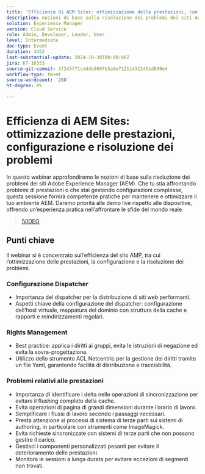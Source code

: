 ```yaml
---
title: 'Efficienza di AEM Sites: ottimizzazione delle prestazioni, configurazione e risoluzione dei problemi'
description: nozioni di base sulla risoluzione dei problemi dei siti Adobe Experience Manager (AEM). Che tu stia affrontando problemi di prestazioni o che stai gestendo configurazioni complesse, questa sessione fornirà competenze pratiche per mantenere e ottimizzare il tuo ambiente AEM. Daremo priorità alle demo live rispetto alle diapositive, offrendo un’esperienza pratica nell’affrontare le sfide del mondo reale​.Punti principali di discussione:- Configurazione host virtuale e mappatura dominio- Problemi di prestazioni- Autorizzazione, identificazione, autorizzazioni utente
solution: Experience Manager
version: Cloud Service
role: Admin, Developer, Leader, User
level: Intermediate
doc-type: Event
duration: 3452
last-substantial-update: 2024-10-30T00:00:00Z
jira: KT-16353
source-git-commit: 3f245f71cd4db5097b5a9e712114112451d899e4
workflow-type: tm+mt
source-wordcount: '268'
ht-degree: 0%

---
```



# Efficienza di AEM Sites: ottimizzazione delle prestazioni, configurazione e risoluzione dei problemi

In questo webinar approfondiremo le nozioni di base sulla risoluzione dei problemi dei siti Adobe Experience Manager (AEM). Che tu stia affrontando problemi di prestazioni o che stai gestendo configurazioni complesse, questa sessione fornirà competenze pratiche per mantenere e ottimizzare il tuo ambiente AEM. Daremo priorità alle demo live rispetto alle diapositive, offrendo un’esperienza pratica nell’affrontare le sfide del mondo reale&#x200B;.

>[!VIDEO](https://video.tv.adobe.com/v/3435114/?learn=on)

## Punti chiave

Il webinar si è concentrato sull’efficienza del sito AMP, tra cui l’ottimizzazione delle prestazioni, la configurazione e la risoluzione dei problemi.

### Configurazione Dispatcher

* Importanza del dispatcher per la distribuzione di siti web performanti.
* Aspetti chiave della configurazione del dispatcher: configurazione dell’host virtuale, mappatura del dominio con struttura della cache e rapporti e reindirizzamenti regolari.

### Rights Management

* Best practice: applica i diritti ai gruppi, evita le istruzioni di negazione ed evita la sovra-progettazione.
* Utilizzo dello strumento ACL Netcentric per la gestione dei diritti tramite un file Yaml, garantendo facilità di distribuzione e tracciabilità.

### Problemi relativi alle prestazioni

* Importanza di identificare i delta nelle operazioni di sincronizzazione per evitare il flushing completo della cache.
* Evita operazioni di pagina di grandi dimensioni durante l’orario di lavoro.
* Semplificare i flussi di lavoro secondo i passaggi necessari.
* Presta attenzione ai processi di sistema di terze parti sui sistemi di authoring, in particolare con strumenti come ImageMagick.
* Evita richieste sincronizzate con sistemi di terze parti che non possono gestire il carico.
* Gestisci i componenti personalizzati pesanti per evitare il deterioramento delle prestazioni.
* Monitora le sessioni a lunga durata per evitare eccezioni di segmenti non trovati.